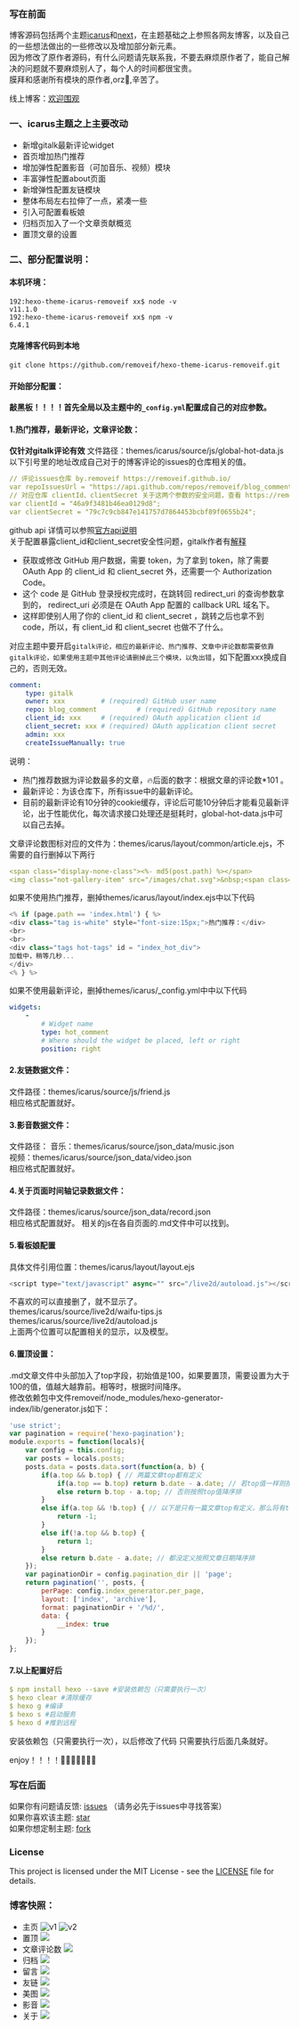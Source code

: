 ### 写在前面

博客源码包括两个主题[icarus](http://github.com/ppoffice/hexo-theme-icarus)和[next](https://github.com/iissnan/hexo-theme-next)，在主题基础之上参照各网友博客，以及自己的一些想法做出的一些修改以及增加部分新元素。  
因为修改了原作者源码，有什么问题请先联系我，不要去麻烦原作者了，能自己解决的问题就不要麻烦别人了，每个人的时间都很宝贵。  
膜拜和感谢所有模块的原作者,orz👻,辛苦了。  


线上博客：[欢迎围观](https://removeif.github.io/)

### 一、icarus主题之上主要改动
+ 新增gitalk最新评论widget
+ 首页增加热门推荐
+ 增加弹性配置影音（可加音乐、视频）模块
+ 丰富弹性配置about页面
+ 新增弹性配置友链模块
+ 整体布局左右拉伸了一点，紧凑一些
+ 引入可配置看板娘
+ 归档页加入了一个文章贡献概览
+ 置顶文章的设置

### 二、部分配置说明：

#### 本机环境：
```jshelllanguage
192:hexo-theme-icarus-removeif xx$ node -v
v11.1.0
192:hexo-theme-icarus-removeif xx$ npm -v
6.4.1
```  
#### 克隆博客代码到本地
```jshelllanguage
git clone https://github.com/removeif/hexo-theme-icarus-removeif.git
```
#### 开始部分配置：
**敲黑板！！！！首先全局以及主题中的`_config.yml`配置成自己的对应参数。**
#### 1.热门推荐，最新评论，文章评论数：
**仅针对gitalk评论有效**
文件路径：themes/icarus/source/js/global-hot-data.js  
以下引号里的地址改成自己对于的博客评论的issues的仓库相关的值。
```yaml
// 评论issues仓库 by.removeif https://removeif.github.io/
var repoIssuesUrl = "https://api.github.com/repos/removeif/blog_comment/issues";
// 对应仓库 clientId、clientSecret 关于这两个参数的安全问题，查看 https://removeif.github.io/2019/09/19/博客源码分享.html#1-热门推荐，最新评论：
var clientId = "46a9f3481b46ea0129d8";
var clientSecret = "79c7c9cb847e141757d7864453bcbf89f0655b24";
```
github api 详情可以参照[官方api说明](https://developer.github.com/v3/#rate-limiting)  
关于配置暴露client_id和client_secret安全性问题，gitalk作者有[解释](https://github.com/gitalk/gitalk/issues/150)  
+ 获取或修改 GitHub 用户数据，需要 token，为了拿到 token，除了需要 OAuth App 的 client_id 和 client_secret 外，还需要一个 Authorization Code。
+ 这个 code 是 GitHub 登录授权完成时，在跳转回 redirect_uri 的查询参数拿到的， redirect_uri 必须是在 OAuth App 配置的 callback URL 域名下。
+ 这样即使别人用了你的 client_id 和 client_secret ，跳转之后也拿不到 code，所以，有 client_id 和 client_secret 也做不了什么。

对应主题中要开启`gitalk评论，相应的最新评论、热门推荐、文章中评论数都需要依靠gitalk评论，如果使用主题中其他评论请删掉此三个模块，以免出错`，如下配置xxx换成自己的，否则无效。
```yaml
comment:
    type: gitalk
    owner: xxx         # (required) GitHub user name
    repo: blog_comment          # (required) GitHub repository name
    client_id: xxx     # (required) OAuth application client id
    client_secret: xxx # (required) OAuth application client secret
    admin: xxx
    createIssueManually: true
```
说明：
+ 热门推荐数据为评论数最多的文章，🔥后面的数字：根据文章的评论数*101 。  
+ 最新评论：为该仓库下，所有issue中的最新评论。  
+ 目前的最新评论有10分钟的cookie缓存，评论后可能10分钟后才能看见最新评论，出于性能优化，每次请求接口处理还是挺耗时，global-hot-data.js中可以自己去掉。  

文章评论数图标对应的文件为：themes/icarus/layout/common/article.ejs，不需要的自行删掉以下两行
```yaml
<span class="display-none-class"><%- md5(post.path) %></span>
<img class="not-gallery-item" src="/images/chat.svg">&nbsp;<span class="level-item has-text-grey" id=<%- md5(post.path) %>>99+</span></img>           
```  

如果不使用热门推荐，删掉themes/icarus/layout/index.ejs中以下代码
```js
<% if (page.path == 'index.html') { %>
<div class="tag is-white" style="font-size:15px;">热门推荐：</div>
<br>
<br>
<div class="tags hot-tags" id = "index_hot_div">
加载中，稍等几秒...
</div>
<% } %>
```
如果不使用最新评论，删掉themes/icarus/_config.yml中中以下代码
```yaml
widgets:
    -
        # Widget name
        type: hot_comment
        # Where should the widget be placed, left or right
        position: right
```

#### 2.友链数据文件：
文件路径：themes/icarus/source/js/friend.js  
相应格式配置就好。


#### 3.影音数据文件：
文件路径： 
音乐：themes/icarus/source/json_data/music.json  
视频：themes/icarus/source/json_data/video.json    
相应格式配置就好。     
        
#### 4.关于页面时间轴记录数据文件：
文件路径：themes/icarus/source/json_data/record.json   
相应格式配置就好。
相关的js在各自页面的.md文件中可以找到。

#### 5.看板娘配置
具体文件引用位置：themes/icarus/layout/layout.ejs  
 ```js
<script type="text/javascript" async="" src="/live2d/autoload.js"></script>
```
不喜欢的可以直接删了，就不显示了。  
themes/icarus/source/live2d/waifu-tips.js  
themes/icarus/source/live2d/autoload.js   
上面两个位置可以配置相关的显示，以及模型。

#### 6.置顶设置：
.md文章文件中头部加入了top字段，初始值是100，如果要置顶，需要设置为大于100的值，值越大越靠前。相等时，根据时间降序。  
修改依赖包中文件removeif/node_modules/hexo-generator-index/lib/generator.js如下：
```js
'use strict';
var pagination = require('hexo-pagination');
module.exports = function(locals){
    var config = this.config;
    var posts = locals.posts;
    posts.data = posts.data.sort(function(a, b) {
        if(a.top && b.top) { // 两篇文章top都有定义
            if(a.top == b.top) return b.date - a.date; // 若top值一样则按照文章日期降序排
            else return b.top - a.top; // 否则按照top值降序排
        }
        else if(a.top && !b.top) { // 以下是只有一篇文章top有定义，那么将有top的排在前面（这里用异或操作居然不行233）
            return -1;
        }
        else if(!a.top && b.top) {
            return 1;
        }
        else return b.date - a.date; // 都没定义按照文章日期降序排
    });
    var paginationDir = config.pagination_dir || 'page';
    return pagination('', posts, {
        perPage: config.index_generator.per_page,
        layout: ['index', 'archive'],
        format: paginationDir + '/%d/',
        data: {
            __index: true
        }
    });
};
```
#### 7.以上配置好后
```yaml
$ npm install hexo --save #安装依赖包（只需要执行一次）
$ hexo clear #清除缓存
$ hexo g #编译 
$ hexo s #启动服务 
$ hexo d #推到远程 
```
安装依赖包（只需要执行一次），以后修改了代码 只需要执行后面几条就好。

enjoy！！！！👏👏👏👏👏👏👏

### 写在后面
如果你有问题请反馈: [issues](https://github.com/removeif/hexo-theme-icarus-removeif/issues) （请务必先于issues中寻找答案）  
如果你喜欢该主题: [star](https://github.com/removeif/hexo-theme-icarus-removeif)  
如果你想定制主题: [fork](https://github.com/removeif/hexo-theme-icarus-removeif) 

### License
This project is licensed under the MIT License - see the [LICENSE](https://github.com/removeif/hexo-theme-icarus-removeif/blob/master/LICENSE) file for details.

### 博客快照：
+ 主页
![v1](https://cdn.jsdelivr.net/gh/removeif/blog_image/img/2019/20190919221347.png)
![v2](https://cdn.jsdelivr.net/gh/removeif/blog_image/img/2019/20191014183620.png)
+ 置顶
![](https://cdn.jsdelivr.net/gh/removeif/blog_image/img/2019/20190926210437.png)
+ 文章评论数
![](https://cdn.jsdelivr.net/gh/removeif/blog_image/img/2019/20191016133335.png)
+ 归档
![](https://cdn.jsdelivr.net/gh/removeif/blog_image/img/2019/20190919221733.png)
+ 留言
![](https://cdn.jsdelivr.net/gh/removeif/blog_image/img/2019/20190919221820.png)
+ 友链
![](https://cdn.jsdelivr.net/gh/removeif/blog_image/img/2019/20190919221917.png)
+ 美图
![](https://cdn.jsdelivr.net/gh/removeif/blog_image/img/2019/20190919221949.png)
+ 影音
![](https://cdn.jsdelivr.net/gh/removeif/blog_image/img/2019/20190919222030.png)
+ 关于
![](https://cdn.jsdelivr.net/gh/removeif/blog_image/img/2019/20190919222131.png)

